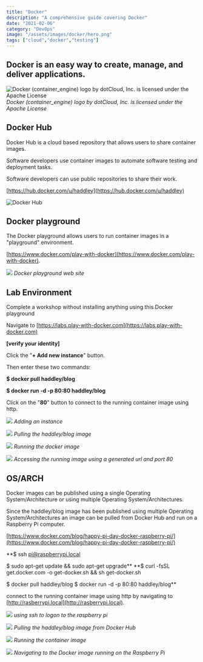 ```yaml
---
title: "Docker"
description: "A comprehensive guide covering Docker"
date: "2021-02-06"
category: "DevOps"
image: "/assets/images/docker/hero.png"
tags: ["cloud","docker","testing"]
---
```


## Docker is an easy way to create, manage, and deliver applications.

![Docker (container_engine) logo by dotCloud, Inc. is licensed under the Apache License](/assets/images/docker/docker-container-engine-logo.svg)
*Docker (container_engine) logo by dotCloud, Inc. is licensed under the Apache License*


## Docker Hub

Docker Hub is a cloud based repository that allows users to share container images. 

Software developers use container images to automate software testing and deployment tasks.

Software developers can use public repositories to share their work. 

[https://hub.docker.com/u/haddley](https://hub.docker.com/u/haddley)

![Docker Hub](/assets/images/docker/screen-shot-2021-02-06-at-4.11.46-pm.png)


## Docker playground

The Docker playground allows users to run container images in a "playground" environment.

[https://www.docker.com/play-with-docker](https://www.docker.com/play-with-docker).

![](/assets/images/docker/screen-shot-2021-02-09-at-8.55.45-am-994x793.png)
*Docker playground web site*


## Lab Environment

Complete a workshop without installing anything using this Docker playground

Navigate to [https://labs.play-with-docker.com](https://labs.play-with-docker.com)

**[verify your identity]**

Click the "**+ Add new instance**" button.

Then enter these two commands:

**$ docker pull haddley/blog**

**$ docker run -d -p 80:80 haddley/blog**

Click on the "**80**" button to connect to the running container image using http.

![](/assets/images/docker/screen-shot-2021-02-09-at-9.06.33-am-1408x921.png)
*Adding an instance*

![](/assets/images/docker/screen-shot-2021-02-09-at-9.07.07-am-1740x1133.png)
*Pulling the haddley/blog image*

![](/assets/images/docker/screen-shot-2021-02-09-at-9.07.47-am-1740x1143.png)
*Running the docker image*

![](/assets/images/docker/screen-shot-2021-02-09-at-9.08.11-am-1740x1137.png)
*Accessing the running image using a generated url and port 80*


## OS/ARCH

Docker images can be published using a single Operating System/Architecture or using multiple Operating System/Architectures.

Since the haddley/blog image has been published using multiple Operating System/Architectures an image can be pulled from Docker Hub and run on a Raspberry Pi computer.

[https://www.docker.com/blog/happy-pi-day-docker-raspberry-pi/](https://www.docker.com/blog/happy-pi-day-docker-raspberry-pi/)

**$ ssh pi@raspberrypi.local

$ sudo apt-get update && sudo apt-get upgrade**
**$ curl -fsSL get.docker.com -o get-docker.sh && sh get-docker.sh

$ docker pull haddley/blog
$ docker run -d -p 80:80 haddley/blog**

connect to the running container image using http by navigating to [http://rasberrypi.local](http://rasberrypi.local).

![](/assets/images/docker/screen-shot-2021-02-25-at-3.21.15-pm-1128x734.png)
*using ssh to logon to the raspberry pi*

![](/assets/images/docker/screen-shot-2021-02-25-at-3.25.41-pm-1124x732.png)
*Pulling the haddley/blog image from Docker Hub*

![](/assets/images/docker/screen-shot-2021-02-25-at-3.27.03-pm-1132x738.png)
*Running the container image*

![](/assets/images/docker/screen-shot-2021-02-25-at-3.19.21-pm-1622x972.png)
*Navigating to the Docker image running on the Raspberry Pi*
